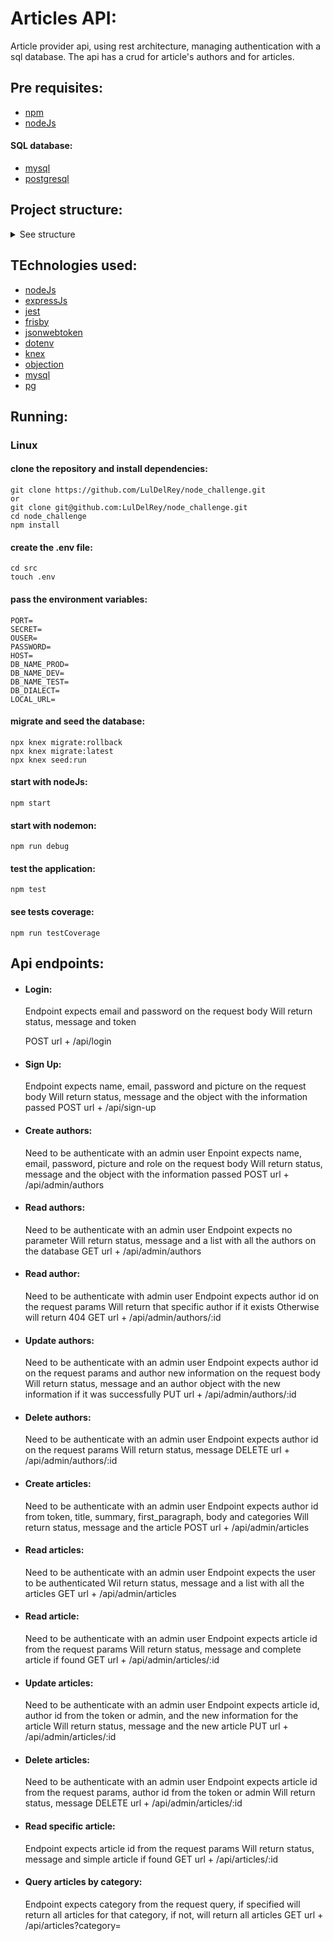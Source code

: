# Articles API:
  Article provider api, using rest architecture, managing authentication with a sql database.
  The api has a crud for article's authors and for articles.

## Pre requisites:
  - [npm](https://www.npmjs.com/)
  - [nodeJs](https://nodejs.org/en/)
  #### SQL database:
  - [mysql](https://www.mysql.com/)
  - [postgresql](https://www.postgresql.org/)

## Project structure:
<details>
    <summary>See structure</summary>

```console
.
├──coverage/
├──node_modules/
├──src/
│  ├──controller/
│  │  ├──apiController.js
│  │  ├──articlesController.js
│  │  ├──authorsController.js
│  │  ├──loginController.js
│  │  ├──searchController.js
│  │  └──signUpController.js
│  ├──middlewares/
│  │  ├──auth.js
│  │  ├──errorHandler.js
│  │  └──index.js
│  ├──migrations/
│  │  └──20210105145740_tables.js
│  ├──model/
│  │   ├──articlesModel.js
│  │   └──authorsModel.js
│  ├──seeds/
│  │   └──seed_tables.js
│  ├──services/
│  │   ├──articlesService.js
│  │   └──authorsService.js
│  ├──tests/
│  ├──.env
│  ├──index.js
│  ├──knex.js
│  └──kenxfile.js
├──.env
├──.eslintrc.json
├──.gitignore
├──package-lock.json
├──package.json
└──readme.md
```

</details>

## TEchnologies used:
  - [nodeJs](https://nodejs.org/en/)
  - [expressJs](https://expressjs.com/)
  - [jest](https://jestjs.io/)
  - [frisby](https://www.npmjs.com/package/frisby)
  - [jsonwebtoken](https://www.npmjs.com/package/jsonwebtoken)
  - [dotenv](https://www.npmjs.com/package/dotenv)
  - [knex](http://knexjs.org/)
  - [objection](https://vincit.github.io/objection.js/)
  - [mysql](https://www.mysql.com/)
  - [pg](https://www.postgresql.org/)

## Running:
### Linux
#### clone the repository and install dependencies:
```console
git clone https://github.com/LulDelRey/node_challenge.git
or
git clone git@github.com:LulDelRey/node_challenge.git
cd node_challenge
npm install
```

#### create the .env file:
```console
cd src
touch .env
```
    
#### pass the environment variables:
```
PORT=
SECRET=
OUSER=
PASSWORD=
HOST=
DB_NAME_PROD=
DB_NAME_DEV=
DB_NAME_TEST=
DB_DIALECT=
LOCAL_URL=
```

#### migrate and seed the database:
```console
npx knex migrate:rollback
npx knex migrate:latest
npx knex seed:run
```

#### start with nodeJs:
```console
npm start
```

#### start with nodemon:
```console
npm run debug
```

#### test the application:
```console
npm test
```

#### see tests coverage:
```console
npm run testCoverage
```

## Api endpoints:
  - #### Login:
    Endpoint expects email and password on the request body
    Will return status, message and token

    POST url + /api/login

  - #### Sign Up:
    Endpoint expects name, email, password and picture on the request body
    Will return status, message and the object with the information passed
    POST url + /api/sign-up

  - #### Create authors:
    Need to be authenticate with an admin user
    Enpoint expects name, email, password, picture and role on the request body
    Will return status, message and the object with the information passed
    POST url + /api/admin/authors

  - #### Read authors:
    Need to be authenticate with an admin user
    Endpoint expects no parameter
    Will return status, message and a list with all the authors on the database
    GET url + /api/admin/authors

  - #### Read author:
    Need to be authenticate with admin user
    Endpoint expects author id on the request params
    Will return that specific author if it exists
    Otherwise will return 404
    GET url + /api/admin/authors/:id

  - #### Update authors:
    Need to be authenticate with an admin user
    Endpoint expects author id on the request params and author new information
    on the request body
    Will return status, message and an author object with the new information
    if it was successfully
    PUT url + /api/admin/authors/:id

  - #### Delete authors:
    Need to be authenticate with an admin user
    Endpoint expects author id on the request params
    Will return status, message
    DELETE url + /api/admin/authors/:id

  - #### Create articles:
    Need to be authenticate with an admin user
    Endpoint expects author id from token, title, summary, first_paragraph,
    body and categories
    Will return status, message and the article
    POST url + /api/admin/articles

  - #### Read articles:
    Need to be authenticate with an admin user
    Endpoint expects the user to be authenticated
    Wil return status, message and a list with all the articles
    GET url + /api/admin/articles

  - #### Read article:
    Need to be authenticate with an admin user
    Endpoint expects article id from the request params
    Will return status, message and complete article if found
    GET url + /api/admin/articles/:id

  - #### Update articles:
    Need to be authenticate with an admin user
    Endpoint expects article id, author id from the token or admin, and the
    new information for the article
    Will return status, message and the new article
    PUT url + /api/admin/articles/:id

  - #### Delete articles:
    Need to be authenticate with an admin user
    Endpoint expects article id from the request params, author id from the
    token or admin
    Will return status, message
    DELETE url + /api/admin/articles/:id

  - #### Read specific article:
    Endpoint expects article id from the request params
    Will return status, message and simple article if found
    GET url + /api/articles/:id

  - #### Query articles by category:
    Endpoint expects category from the request query, if specified will return
    all articles for that category, if not, will return all articles
    GET url + /api/articles?category=
